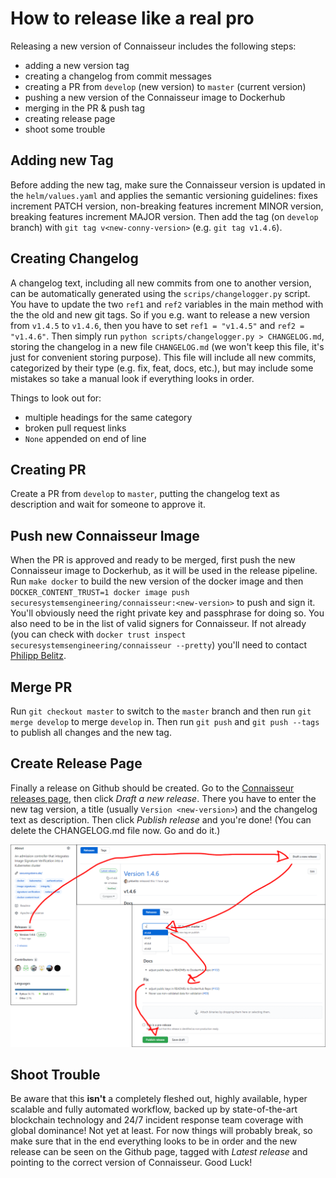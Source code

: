 # How to release like a real pro

Releasing a new version of Connaisseur includes the following steps:

- adding a new version tag
- creating a changelog from commit messages
- creating a PR from `develop` (new version) to `master` (current version)
- pushing a new version of the Connaisseur image to Dockerhub
- merging in the PR & push tag
- creating release page
- shoot some trouble

## Adding new Tag

Before adding the new tag, make sure the Connaisseur version is updated in the `helm/values.yaml` and applies the semantic versioning guidelines: fixes increment PATCH version, non-breaking features increment MINOR version, breaking features increment MAJOR version. Then add the tag (on `develop` branch) with `git tag v<new-conny-version>` (e.g. `git tag v1.4.6`).

## Creating Changelog

A changelog text, including all new commits from one to another version, can be automatically generated using the `scrips/changelogger.py` script. You have to update the two `ref1` and `ref2` variables in the main method with the the old and new git tags. So if you e.g. want to release a new version from `v1.4.5` to `v1.4.6`, then you have to set `ref1 = "v1.4.5"` and `ref2 = "v1.4.6"`. Then simply run `python scripts/changelogger.py > CHANGELOG.md`, storing the changelog in a new file `CHANGELOG.md` (we won't keep this file, it's just for convenient storing purpose). This file will include all new commits, categorized by their type (e.g. fix, feat, docs, etc.), but may include some mistakes so take a manual look if everything looks in order.

Things to look out for:

- multiple headings for the same category
- broken pull request links
- `None` appended on end of line

## Creating PR

Create a PR from `develop` to `master`, putting the changelog text as description and wait for someone to approve it.

## Push new Connaisseur Image

When the PR is approved and ready to be merged, first push the new Connaisseur image to Dockerhub, as it will be used in the release pipeline. Run `make docker` to build the new version of the docker image and then `DOCKER_CONTENT_TRUST=1 docker image push securesystemsengineering/connaisseur:<new-version>` to push and sign it. You'll obviously need the right private key and passphrase for doing so. You also need to be in the list of valid signers for Connaisseur. If not already (you can check with `docker trust inspect securesystemsengineering/connaisseur --pretty`) you'll need to contact [Philipp Belitz](mailto:philipp.belitz@securesystems.de).

## Merge PR

Run `git checkout master` to switch to the `master` branch and then run `git merge develop` to merge `develop` in. Then run `git push` and `git push --tags` to publish all changes and the new tag.

## Create Release Page

Finally a release on Github should be created. Go to the [Connaisseur releases page](https://github.com/sse-secure-systems/connaisseur/releases), then click _Draft a new release_. There you have to enter the new tag version, a title (usually `Version <new-version>`) and the changelog text as description. Then click _Publish release_ and you're done! (You can delete the CHANGELOG.md file now. Go and do it.)

![gh_release_flow](img/gh_release.png)

## Shoot Trouble

Be aware that this **isn't** a completely fleshed out, highly available, hyper scalable and fully automated workflow, backed up by state-of-the-art blockchain technology and 24/7 incident response team coverage with global dominance! Not yet at least. For now things will probably break, so make sure that in the end everything looks to be in order and the new release can be seen on the Github page, tagged with _Latest release_ and pointing to the correct version of Connaisseur. Good Luck!
